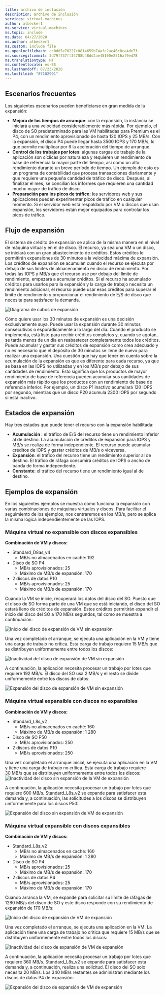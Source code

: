 ```yaml
---
title: archivo de inclusión
description: archivo de inclusión
services: virtual-machines
author: albecker1
ms.service: virtual-machines
ms.topic: include
ms.date: 04/27/2020
ms.author: albecker1
ms.custom: include file
ms.openlocfilehash: cc0dd5e76227c0814659b74afc2ac46c8ca4de73
ms.sourcegitcommit: 3d79f737ff34708b48dd2ae45100e2516af9ed78
ms.translationtype: HT
ms.contentlocale: es-ES
ms.lasthandoff: 07/23/2020
ms.locfileid: "87102991"
---
```

## <a name="common-scenarios"></a>Escenarios frecuentes
Los siguientes escenarios pueden beneficiarse en gran medida de la expansión:
- **Mejora de los tiempos de arranque**: con la expansión, la instancia se iniciará a una velocidad considerablemente más rápida. Por ejemplo, el disco de SO predeterminado para las VM habilitadas para Premium es el P4, con un rendimiento aprovisionado de hasta 120 IOPS y 25 MB/s. Con la expansión, el disco P4 puede llegar hasta 3500 IOPS y 170 MB/s, lo que permite multiplicar por 6 la aceleración del tiempo de arranque.
- **Control de los trabajos por lotes**: algunas cargas de trabajo de la aplicación son cíclicas por naturaleza y requieren un rendimiento de base de referencia la mayor parte del tiempo, así como un alto rendimiento durante un breve período de tiempo. Un ejemplo de esto es un programa de contabilidad que procesa transacciones diariamente y que requiere una pequeña cantidad de tráfico de disco. Después, al finalizar el mes, se concilian los informes que requieren una cantidad mucho mayor de tráfico de disco.
- **Preparación para los picos de tráfico**: los servidores web y sus aplicaciones pueden experimentar picos de tráfico en cualquier momento. Si el servidor web está respaldado por VM o discos que usan expansión, los servidores están mejor equipados para controlar los picos de tráfico. 

## <a name="bursting-flow"></a>Flujo de expansión
El sistema de crédito de expansión se aplica de la misma manera en el nivel de máquina virtual y en el de disco. El recurso, ya sea una VM o un disco, se iniciará con un gran abastecimiento de créditos. Estos créditos le permitirán expansiones de 30 minutos a la velocidad máxima de expansión. Los créditos de expansión se acumulan cuando el recurso se ejecuta por debajo de sus límites de almacenamiento en disco de rendimiento. Por todas las IOPS y MB/s que el recurso use por debajo del límite de rendimiento, empezará a acumular créditos. Si el recurso ha acumulado créditos para usarlos para la expansión y la carga de trabajo necesita un rendimiento adicional, el recurso puede usar esos créditos para superar el límite de rendimiento y proporcionar el rendimiento de E/S de disco que necesita para satisfacer la demanda.



![Diagrama de cubos de expansión](media/managed-disks-bursting/bucket-diagram.jpg)

Cómo quiere usar los 30 minutos de expansión es una decisión exclusivamente suya. Puede usar la expansión durante 30 minutos consecutivos o esporádicamente a lo largo del día. Cuando el producto se implementa, está listo para recibir créditos completos y, cuando se agotan, se tarda menos de un día en reabastecer completamente todos los créditos. Puede acumular y gastar sus créditos de expansión como crea adecuado y no es necesario que el depósito de 30 minutos se llene de nuevo para realizar una expansión. Una cuestión que hay que tener en cuenta sobre la acumulación de la expansión es que es diferente para cada recurso, ya que se basa en las IOPS no utilizadas y en los MB/s por debajo de sus cantidades de rendimiento. Esto significa que los productos de mayor rendimiento de base de referencia pueden acumular sus cantidades de expansión más rápido que los productos con un rendimiento de base de referencia inferior. Por ejemplo, un disco P1 inactivo acumulará 120 IOPS por segundo, mientras que un disco P20 acumula 2300 IOPS por segundo si está inactivo.

## <a name="bursting-states"></a>Estados de expansión
Hay tres estados que puede tener el recurso con la expansión habilitada:
- **Acumulación** : el tráfico de E/S del recurso tiene un rendimiento inferior al de destino. La acumulación de créditos de expansión para IOPS y MB/s se realiza de forma independiente. El recurso puede acumular créditos de IOPS y gastar créditos de MB/s o viceversa.
- **Expansión**: el tráfico del recurso tiene un rendimiento superior al de destino. El tráfico de ráfaga consumirá créditos de IOPS o ancho de banda de forma independiente.
- **Constante**: el tráfico del recurso tiene un rendimiento igual al de destino.

## <a name="examples-of-bursting"></a>Ejemplos de expansión
En los siguientes ejemplos se muestra cómo funciona la expansión con varias combinaciones de máquinas virtuales y discos. Para facilitar el seguimiento de los ejemplos, nos centraremos en los MB/s, pero se aplica la misma lógica independientemente de las IOPS.

### <a name="non-burstable-virtual-machine-with-burstable-disks"></a>Máquina virtual no expansible con discos expansibles
**Combinación de VM y discos:** 
- Standard_D8as_v4 
    - MB/s no almacenados en caché: 192
- Disco de SO P4
    - MB/s aprovisionados: 25
    - Máximo de MB/s de expansión: 170 
- 2 discos de datos P10 
    - MB/s aprovisionados: 25
    - Máximo de MB/s de expansión: 170

 Cuando la VM se inicie, recuperará los datos del disco del SO. Puesto que el disco de SO forma parte de una VM que se está iniciando, el disco del SO estará lleno de créditos de expansión. Estos créditos permitirán expandir el inicio del disco del SO a 170 MB/s segundos, tal como se muestra a continuación:

![Inicio del disco de expansión de VM sin expansión](media/managed-disks-bursting/nonbursting-vm-busting-disk/nonbusting-vm-bursting-disk-startup.jpg)

Una vez completado el arranque, se ejecuta una aplicación en la VM y tiene una carga de trabajo no crítica. Esta carga de trabajo requiere 15 MB/s que se distribuyen uniformemente entre todos los discos:

![Inactividad del disco de expansión de VM sin expansión](media/managed-disks-bursting/nonbursting-vm-busting-disk/nonbusting-vm-bursting-disk-idling.jpg)

A continuación, la aplicación necesita procesar un trabajo por lotes que requiere 192 MB/s. El disco del SO usa 2 MB/s y el resto se divide uniformemente entre los discos de datos:

![Expansión del disco de expansión de VM sin expansión](media/managed-disks-bursting/nonbursting-vm-busting-disk/nonbusting-vm-bursting-disk-bursting.jpg)

### <a name="burstable-virtual-machine-with-non-burstable-disks"></a>Máquina virtual expansible con discos no expansibles
**Combinación de VM y discos:** 
- Standard_L8s_v2 
    - MB/s no almacenados en caché: 160
    - Máximo de MB/s de expansión: 1 280
- Disco de SO P50
    - MB/s aprovisionados: 250 
- 2 discos de datos P10 
    - MB/s aprovisionados: 250

 Una vez completado el arranque inicial, se ejecuta una aplicación en la VM y tiene una carga de trabajo no crítica. Esta carga de trabajo requiere 30 MB/s que se distribuyen uniformemente entre todos los discos: ![Inactividad del disco sin expansión de la VM de expansión](media/managed-disks-bursting/bursting-vm-nonbursting-disk/burst-vm-nonbursting-disk-normal.jpg)

A continuación, la aplicación necesita procesar un trabajo por lotes que requiere 600 MB/s. Standard_L8s_v2 se expande para satisfacer esta demanda y, a continuación, las solicitudes a los discos se distribuyen uniformemente para los discos P50:

![Expansión del disco sin expansión de VM de expansión](media/managed-disks-bursting/bursting-vm-nonbursting-disk/burst-vm-nonbursting-disk-bursting.jpg)
### <a name="burstable-virtual-machine-with-burstable-disks"></a>Máquina virtual expansible con discos expansibles
**Combinación de VM y discos:** 
- Standard_L8s_v2 
    - MB/s no almacenados en caché: 160
    - Máximo de MB/s de expansión: 1 280
- Disco de SO P4
    - MB/s aprovisionados: 25
    - Máximo de MB/s de expansión: 170 
- 2 discos de datos P4 
    - MB/s aprovisionados: 25
    - Máximo de MB/s de expansión: 170 

Cuando arranca la VM, se expande para solicitar su límite de ráfagas de 1280 MB/s del disco de SO y este disco responde con su rendimiento de expansión de 170 MB/s:

![Inicio del disco de expansión de VM de expansión](media/managed-disks-bursting/bursting-vm-bursting-disk/burst-vm-burst-disk-startup.jpg)

Una vez completado el arranque, se ejecuta una aplicación en la VM. La aplicación tiene una carga de trabajo no crítica que requiere 15 MB/s que se distribuyen uniformemente entre todos los discos:

![Inactividad del disco de expansión de VM de expansión](media/managed-disks-bursting/bursting-vm-bursting-disk/burst-vm-burst-disk-idling.jpg)

A continuación, la aplicación necesita procesar un trabajo por lotes que requiere 360 MB/s. Standard_L8s_v2 se expande para satisfacer esta demanda y, a continuación, realiza una solicitud. El disco del SO solo necesita 20 MB/s. Los 340 MB/s restantes se administran mediante los discos de datos P4 de expansión:  

![Expansión del disco de expansión de VM de expansión](media/managed-disks-bursting/bursting-vm-bursting-disk/burst-vm-burst-disk-bursting.jpg)
